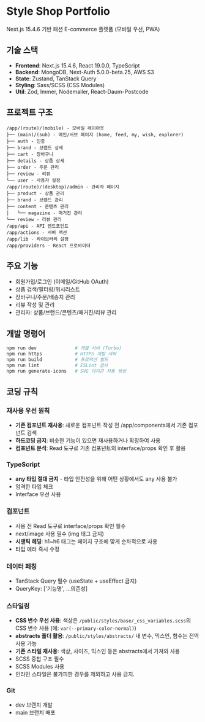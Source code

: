 # Style Shop Portfolio

Next.js 15.4.6 기반 패션 E-commerce 플랫폼 (모바일 우선, PWA)

## 기술 스택

- **Frontend**: Next.js 15.4.6, React 19.0.0, TypeScript
- **Backend**: MongoDB, Next-Auth 5.0.0-beta.25, AWS S3
- **State**: Zustand, TanStack Query
- **Styling**: Sass/SCSS (CSS Modules)
- **Util**: Zod, Immer, Nodemailer, React-Daum-Postcode

## 프로젝트 구조

```
/app/(route)/(mobile) - 모바일 레이아웃
├── (main)/(sub) - 메인/서브 페이지 (home, feed, my, wish, explorer)
├── auth - 인증
├── brand - 브랜드 상세
├── cart - 장바구니
├── details - 상품 상세
├── order - 주문 관리
├── review - 리뷰
└── user - 사용자 설정
/app/(route)/(desktop)/admin - 관리자 페이지
├── product - 상품 관리
├── brand - 브랜드 관리
├── content - 콘텐츠 관리
│   └── magazine - 매거진 관리
└── review - 리뷰 관리
/app/api - API 엔드포인트
/app/actions - 서버 액션
/app/lib - 라이브러리 설정
/app/providers - React 프로바이더
```

## 주요 기능

- 회원가입/로그인 (이메일/GitHub OAuth)
- 상품 검색/필터링/위시리스트
- 장바구니/주문/배송지 관리
- 리뷰 작성 및 관리
- 관리자: 상품/브랜드/콘텐츠/매거진/리뷰 관리

## 개발 명령어

```bash
npm run dev              # 개발 서버 (Turbo)
npm run https            # HTTPS 개발 서버
npm run build            # 프로덕션 빌드
npm run lint             # ESLint 검사
npm run generate-icons   # SVG 아이콘 자동 생성
```

## 코딩 규칙

### 재사용 우선 원칙

- **기존 컴포넌트 재사용**: 새로운 컴포넌트 작성 전 /app/components에서 기존 컴포넌트 검색
- **하드코딩 금지**: 비슷한 기능이 있으면 재사용하거나 확장하여 사용
- **컴포넌트 분석**: Read 도구로 기존 컴포넌트의 interface/props 확인 후 활용

### TypeScript

- **any 타입 절대 금지** - 타입 안전성을 위해 어떤 상황에서도 any 사용 불가
- 엄격한 타입 체크
- Interface 우선 사용

### 컴포넌트

- 사용 전 Read 도구로 interface/props 확인 필수
- next/image 사용 필수 (img 태그 금지)
- **시맨틱 헤딩**: h1~h6 태그는 페이지 구조에 맞게 순차적으로 사용
- 타입 에러 즉시 수정

### 데이터 페칭

- TanStack Query 필수 (useState + useEffect 금지)
- QueryKey: ['기능명', ...의존성]

### 스타일링

- **CSS 변수 우선 사용**: 색상은 `/public/styles/base/_css_variables.scss`의 CSS 변수 사용 (예: `var(--primary-color-normal)`)
- **abstracts 폴더 활용**: `/public/styles/abstracts/` 내 변수, 믹스인, 함수는 전역 사용 가능
- **기존 스타일 재사용**: 색상, 사이즈, 믹스인 등은 abstracts에서 가져와 사용
- SCSS 중첩 구조 필수
- SCSS Modules 사용
- 인라인 스타일은 불가피한 경우를 제외하고 사용 금지.

### Git

- dev 브랜치 개발
- main 브랜치 배포
